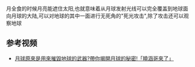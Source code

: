 
月全食的时候月亮能遮住太阳,也就意味着从月球发射光线可以完全覆盖到地球面向月球的大陆,可以对地球的其中一面进行无死角的"死光攻击",除了攻击还可以观察地球

## 参考视频
* [月球原來是用來摧毀地球的武器?帶你揭開月球的秘密!「曉涵哥來了」](https://www.youtube.com/watch?v=SYYUZ2ybw5o)